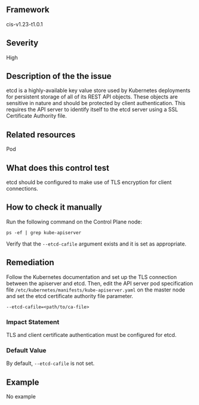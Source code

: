 ## Framework
cis-v1.23-t1.0.1
 
## Severity
High

## Description of the the issue
etcd is a highly-available key value store used by Kubernetes deployments for persistent storage of all of its REST API objects. These objects are sensitive in nature and should be protected by client authentication. This requires the API server to identify itself to the etcd server using a SSL Certificate Authority file.
 
## Related resources
Pod
 
## What does this control test
etcd should be configured to make use of TLS encryption for client connections.
 
## How to check it manually
Run the following command on the Control Plane node:

 
```
ps -ef | grep kube-apiserver

```
 Verify that the `--etcd-cafile` argument exists and it is set as appropriate.
## Remediation
Follow the Kubernetes documentation and set up the TLS connection between the apiserver and etcd. Then, edit the API server pod specification file `/etc/kubernetes/manifests/kube-apiserver.yaml` on the master node and set the etcd certificate authority file parameter.

 
```
--etcd-cafile=<path/to/ca-file>

```
 
### Impact Statement
TLS and client certificate authentication must be configured for etcd.
### Default Value
By default, `--etcd-cafile` is not set.
## Example
No example
